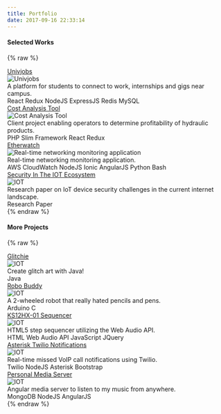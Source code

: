 ```yaml
---
title: Portfolio
date: 2017-09-16 22:33:14
---
```


#### Selected Works

{% raw %}
<div class="porfolio-items-container">
  <div class="portfolio-item">
    <div class="portfolio-item-name"><a href="/portfolio/univjobs">Univjobs</a></div>
    <img class="portfolio-item-image" src="/images/proj/univjobs.png" alt="Univjobs" title="Univjobs.">
    <div class="portfolio-item-desc">A platform for students to connect to work, internships and gigs near campus.</div>
    <div class="post-tags">
      <span class="tagname">React</span>
      <span class="tagname">Redux</span>
      <span class="tagname">NodeJS</span>
      <span class="tagname">ExpressJS</span>
      <span class="tagname">Redis</span>
      <span class="tagname">MySQL</span>
    </div>
  </div>

  <div class="portfolio-item">
    <div class="portfolio-item-name"><a href="/portfolio/cost-analysis-tool">Cost Analysis Tool</a></div>
        <img class="portfolio-item-image" src="/images/proj/lynch.JPG" alt="Cost Analysis Tool" title="Cost Analysis Tool.">
    <div class="portfolio-item-desc">Client project enabling operators to determine profitability of hydraulic products.</div>
    <div class="post-tags">
      <span class="tagname">PHP</span>
      <span class="tagname">Slim Framework</span>
      <span class="tagname">React</span>
      <span class="tagname">Redux</span>
    </div>
  </div>

  <div class="portfolio-item">
    <div class="portfolio-item-name"><a href="/portfolio/etherwatch">Etherwatch</a></div>
    <img class="portfolio-item-image" src="/images/proj/etherwatch.JPG" alt="Real-time networking monitoring application" title="Real-time networking monitoring application">
    <div class="portfolio-item-desc">Real-time networking monitoring application.</div>
    <div class="post-tags">
      <span class="tagname">AWS CloudWatch</span>
      <span class="tagname">NodeJS</span>
      <span class="tagname">Ionic</span>
      <span class="tagname">AngularJS</span>
      <span class="tagname">Python</span>
      <span class="tagname">Bash</span>
    </div>
  </div>

  <div class="portfolio-item">
    <div class="portfolio-item-name"><a href="/portfolio/iot-security">Security In The IOT Ecosystem</a></div>
    <img class="portfolio-item-image" src="/images/proj/security-in-iot.JPG" alt="IOT" title="IOT">
    <div class="portfolio-item-desc">Research paper on IoT device security challenges in the current internet landscape.</div>
    <div class="post-tags">
      <span class="tagname">Research Paper</span>
    </div>
  </div>
  
</div>
{% endraw %}

#### More Projects

{% raw %}
<div class="porfolio-items-container">
  <div class="portfolio-item">
    <div class="portfolio-item-name"><a href="/portfolio/glitchie">Glitchie</a></div>
        <img class="portfolio-item-image" src="/images/proj/glitchie.jpg" alt="IOT" title="IOT">
    <div class="portfolio-item-desc">Create glitch art with Java!</div>
    <div class="post-tags">
      <span class="tagname">Java</span>
    </div>
  </div>
  
  <div class="portfolio-item">
    <div class="portfolio-item-name"><a href="/portfolio/robo">Robo Buddy</a></div>
    <img class="portfolio-item-image" src="/images/proj/robot.JPG" alt="IOT" title="IOT">
    <div class="portfolio-item-desc">A 2-wheeled robot that really hated pencils and pens.</div>
    <div class="post-tags">
      <span class="tagname">Arduino</span>
      <span class="tagname">C</span>
    </div>
  </div>

  <div class="portfolio-item">
    <div class="portfolio-item-name"><a href="/portfolio/ks12hx">KS12HX-01 Sequencer</a></div>
    <img class="portfolio-item-image" src="/images/proj/ks12hx.png" alt="IOT" title="IOT">
    <div class="portfolio-item-desc">HTML5 step sequencer utilizing the Web Audio API.</div>
    <div class="post-tags">
      <span class="tagname">HTML</span>
      <span class="tagname">Web Audio API</span>
      <span class="tagname">JavaScript</span>
      <span class="tagname">JQuery</span>
    </div>
  </div>

  <div class="portfolio-item">
    <div class="portfolio-item-name"><a href="/portfolio/asterisk">Asterisk Twilio Notifications</a></div>
    <img class="portfolio-item-image" src="/images/proj/asterisk.JPG" alt="IOT" title="IOT">
    <div class="portfolio-item-desc">Real-time missed VoIP call notifications using Twilio.</div>
    <div class="post-tags">
      <span class="tagname">Twilio</span>
      <span class="tagname">NodeJS</span>
      <span class="tagname">Asterisk</span>
      <span class="tagname">Bootstrap</span>
    </div>
  </div>

  <div class="portfolio-item">
    <div class="portfolio-item-name"><a href="/portfolio/personal-media-server">Personal Media Server</a></div>
    <img class="portfolio-item-image" src="/images/proj/music-player.jpg" alt="IOT" title="IOT">
    <div class="portfolio-item-desc">Angular media server to listen to my music from anywhere.</div>
    <div class="post-tags">
      <span class="tagname">MongoDB</span>
      <span class="tagname">NodeJS</span>
      <span class="tagname">AngularJS</span>
    </div>
  </div>
  
</div>
{% endraw %}



